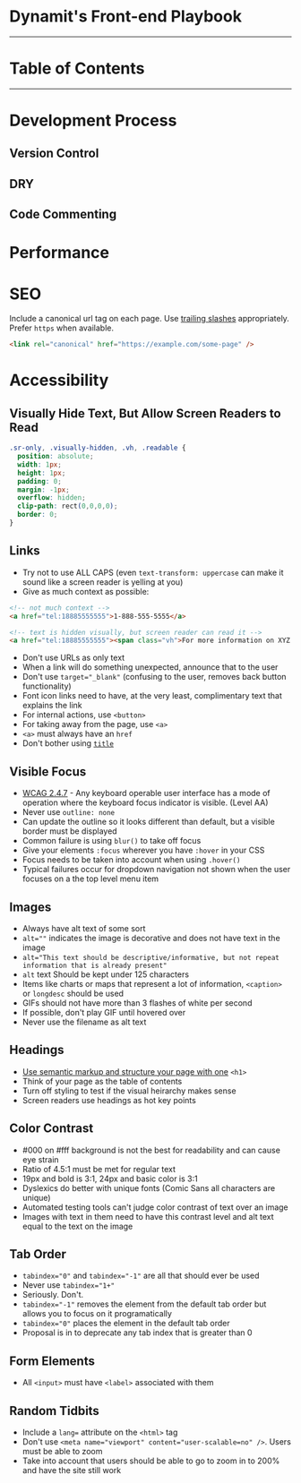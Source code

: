 # Dynamit's Front-end Playbook

---

# Table of Contents

---

# Development Process

## Version Control

## DRY

## Code Commenting

# Performance

# SEO

Include a canonical url tag on each page. Use [trailing slashes](http://googlewebmastercentral.blogspot.com/2010/04/to-slash-or-not-to-slash.html) appropriately. Prefer `https` when available.

```html
<link rel="canonical" href="https://example.com/some-page" />
```

# Accessibility
## Visually Hide Text, But Allow Screen Readers to Read

```css
.sr-only, .visually-hidden, .vh, .readable {
  position: absolute;
  width: 1px;
  height: 1px;
  padding: 0;
  margin: -1px;
  overflow: hidden;
  clip-path: rect(0,0,0,0);
  border: 0;
}
```

## Links 
- Try not to use ALL CAPS (even `text-transform: uppercase` can make it sound like a screen reader is yelling at you)
- Give as much context as possible:

```html
<!-- not much context -->
<a href="tel:18885555555">1-888-555-5555</a> 

<!-- text is hidden visually, but screen reader can read it -->
<a href="tel:18885555555"><span class="vh">For more information on XYZ Corp. call</span> 1-888-555-5555</a>
```

- Don't use URLs as only text
- When a link will do something unexpected, announce that to the user
- Don't use `target="_blank"` (confusing to the user, removes back button functionality)
- Font icon links need to have, at the very least, complimentary text that explains the link
- For internal actions, use `<button>`
- For taking away from the page, use `<a>`
- `<a>` must always have an `href`
- Don't bother using [`title`](https://www.paciellogroup.com/blog/2012/01/html5-accessibility-chops-title-attribute-use-and-abuse/)

## Visible Focus
- [WCAG 2.4.7](http://www.w3.org/TR/2012/NOTE-UNDERSTANDING-WCAG20-20120103/navigation-mechanisms-focus-visible.html) - Any keyboard operable user interface has a mode of operation where the keyboard focus indicator is visible. (Level AA)
- Never use `outline: none`
- Can update the outline so it looks different than default, but a visible border must be displayed
- Common failure is using `blur()` to take off focus
- Give your elements `:focus` wherever you have `:hover` in your CSS
- Focus needs to be taken into account when using `.hover()` 
- Typical failures occur for dropdown navigation not shown when the user focuses on a the top level menu item

## Images
- Always have alt text of some sort
- `alt=""` indicates the image is decorative and does not have text in the image 
- `alt="This text should be descriptive/informative, but not repeat information that is already present"`
- `alt` text Should be kept under 125 characters
- Items like charts or maps that represent a lot of information, `<caption>` or `longdesc` should be used
- GIFs should not have more than 3 flashes of white per second
- If possible, don't play GIF until hovered over
- Never use the filename as alt text 

## Headings
- [Use semantic markup and structure your page with one](http://adrianroselli.com/2013/12/the-truth-about-truth-about-multiple-h1.html) `<h1>` 
- Think of your page as the table of contents
- Turn off styling to test if the visual heirarchy makes sense
- Screen readers use headings as hot key points

## Color Contrast
- #000 on #fff background is not the best for readability and can cause eye strain
- Ratio of 4.5:1 must be met for regular text
- 19px and bold is 3:1, 24px and basic color is 3:1
- Dyslexics do better with unique fonts (Comic Sans all characters are unique)
- Automated testing tools can't judge color contrast of text over an image
- Images with text in them need to have this contrast level and alt text equal to the text on the image

## Tab Order
- `tabindex="0"` and `tabindex="-1"` are all that should ever be used
- Never use `tabindex="1+"`
- Seriously. Don't.
- `tabindex="-1"` removes the element from the default tab order but allows you to focus on it programatically
- `tabindex="0"` places the element in the default tab order
- Proposal is in to deprecate any tab index that is greater than 0

## Form Elements
- All `<input>` must have `<label>` associated with them

## Random Tidbits
- Include a `lang=` attribute on the `<html>` tag
- Don't use `<meta name="viewport" content="user-scalable=no" />`. Users must be able to zoom
- Take into account that users should be able to go to zoom in to 200% and have the site still work